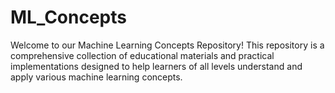 # ML_Concepts
Welcome to our Machine Learning Concepts Repository! This repository is a comprehensive collection of educational materials and practical implementations designed to help learners of all levels understand and apply various machine learning concepts.
